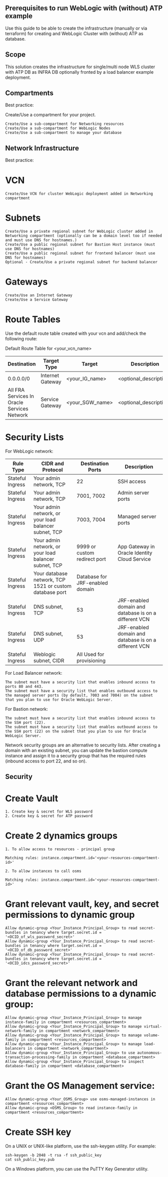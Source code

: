 Prerequisites to run WebLogic with (without) ATP example
---------------------------------------------------------------

Use this guide to be able to create the infrastructure (manually or via terraform) for creating and WebLogic Cluster with (without) ATP as database. 

Scope
-------

This solution creates the infrastructure for single/multi node WLS cluster with ATP DB as INFRA DB optionally fronted by a load balancer example deployment.

Compartments
--------------------

Best practice:

Create/Use a compartment for your project.
    
    Create/Use a sub-compartment for Networking resources
    Create/Use a sub-compartment for WebLogic Nodes
    Create/Use a sub-compartment to manage your database
    
Network Infrastructure
----------------------------------

Best practice:

# VCN

    Create/Use VCN for cluster WebLogic deployment added in Networking compartment

# Subnets

    Create/Use a private regional subnet for WebLogic cluster added in Networking compartment (optionally can be a domain level too if needed and must use DNS for hostnames.)
    Create/Use a public regional subnet for Bastion Host instance (must use DNS for hostnames)
    Create/Use a public regional subnet for frontend balancer (must use DNS for hostnames)
    Optional - Create/Use a private regional subnet for backend balancer

# Gateways

    Create/Use an Internet Gateway
    Create/Use a Service Gateway

# Route Tables

Use the default route table created with your vcn and add/check the following route:

Default Route Table for <your_vcn_name>

Destination   |  Target Type  | Target   |  Description 
--------------|---------------|----------|-------------
  0.0.0.0/0   | Internet Gateway| <your_IG_name> |   <optional_description> 
  All FRA Services In Oracle Services Network | Service  Gateway  |  <your_SGW_name>  |  <optional_description>         

# Security Lists

For WebLogic network:

Rule Type  |	CIDR and Protocol |	Destination Ports |	Description
-----------|----------------------|-------------------|--------------------
Stateful Ingress |	Your admin network, TCP | 	22    |	SSH access
Stateful Ingress |  Your admin network, TCP |	7001, 7002 |	Admin server ports
Stateful Ingress |	Your admin network, or your load balancer subnet, TCP |	7003, 7004 |	Managed server ports
Stateful Ingress |	Your admin network, or your load balancer subnet, TCP |	9999 or custom redirect port |	App Gateway in Oracle Identity Cloud Service
Stateful Ingress |	Your database network, TCP 	1521 or custom database port |	Database for JRF-enabled domain
Stateful Ingress |	DNS subnet, TCP |	53 |	JRF-enabled domain and database is on a different VCN
Stateful Ingress |	DNS subnet, UDP |	53 |	JRF-enabled domain and database is on a different VCN
Stateful Ingress |	Weblogic subnet, CIDR |	All 	Used for provisioning

For Load Balancer network:


 
    The subnet must have a security list that enables inbound access to ports 80 and 443.
    The subnet must have a security list that enables outbound access to the managed server ports (by default, 7003 and 7004) on the subnet that you plan to use for Oracle WebLogic Server.

For Bastion network:

    The subnet must have a security list that enables inbound access to the SSH port (22).
    The subnet must have a security list that enables outbound access to the SSH port (22) on the subnet that you plan to use for Oracle WebLogic Server.

Network security groups are an alternative to security lists. After creating a domain with an existing subnet, you can update the bastion compute instance and assign it to a security group that has the required rules (inbound access to port 22, and so on).



Security
----------------------------------

# Create Vault 

    1. Create key & secret for WLS password
    2. Create key & secret for ATP password

# Create 2 dynamics groups

    1. To allow access to resources - principal group

    Matching rules: instance.compartment.id='<your-resources-compartment-id>'

    2. To allow instances to call osms 
    
    Matching rules: instance.compartment.id='<your-resources-compartment-id>'

# Grant relevant vault, key, and secret permissions to dynamic group

    Allow dynamic-group <Your_Instance_Principal_Group> to read secret-bundles in tenancy where target.secret.id = '<OCID_of_wls_password_secret>'
    Allow dynamic-group <Your_Instance_Principal_Group> to read secret-bundles in tenancy where target.secret.id = '<OCID_of_db_password_secret>'
    Allow dynamic-group <Your_Instance_Principal_Group> to read secret-bundles in tenancy where target.secret.id = '<OCID_idcs_password_secret>'

# Grant the relevant network and database permissions to a dynamic group:

    Allow dynamic-group <Your_Instance_Principal_Group> to manage instance-family in compartment <resources_compartment>
    Allow dynamic-group <Your_Instance_Principal_Group> to manage virtual-network-family in compartment <network_compartment>
    Allow dynamic-group <Your_Instance_Principal_Group> to manage volume-family in compartment <resources_compartment>
    Allow dynamic-group <Your_Instance_Principal_Group> to manage load-balancers in compartment <network_compartment>
    Allow dynamic-group <Your_Instance_Principal_Group> to use autonomous-transaction-processing-family in compartment <database_compartment>
    Allow dynamic-group <Your_Instance_Principal_Group> to inspect database-family in compartment <database_compartment>

# Grant the OS Management service:

    Allow dynamic-group <Your_OSMS_Group> use osms-managed-instances in compartment <resources_compartment>
    Allow dynamic-group <OSMS_Group> to read instance-family in compartment <resources_compartment>

# Create SSH key

On a UNIX or UNIX-like platform, use the ssh-keygen utility. For example:

    ssh-keygen -b 2048 -t rsa -f ssh_public_key
    cat ssh_public_key.pub

On a Windows platform, you can use the PuTTY Key Generator utility.






